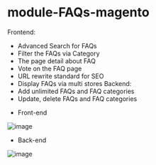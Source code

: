 # module-FAQs-magento
Frontend:
- Advanced Search for FAQs
- Filter the FAQs via Category
- The page detail about FAQ
- Vote on the FAQ page
- URL rewrite standard for SEO
- Display FAQs via multi stores
Backend:
- Add unlimited FAQs and FAQ categories
- Update, delete FAQs and FAQ categories

+ Front-end

![image](https://user-images.githubusercontent.com/105309900/206912128-68ab560f-e1b5-4145-a41f-4c096436958d.png)
+ Back-end

![image](https://user-images.githubusercontent.com/105309900/206912215-795caa91-999f-4e78-bc61-5a06ca6de322.png)
